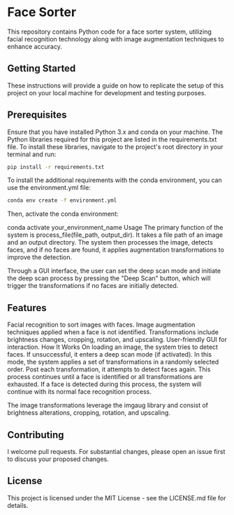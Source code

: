 # Face Sorter
This repository contains Python code for a face sorter system, utilizing facial recognition technology along with image augmentation techniques to enhance accuracy.

## Getting Started
These instructions will provide a guide on how to replicate the setup of this project on your local machine for development and testing purposes.

## Prerequisites
Ensure that you have installed Python 3.x and conda on your machine. The Python libraries required for this project are listed in the requirements.txt file. To install these libraries, navigate to the project's root directory in your terminal and run:

```bash
pip install -r requirements.txt
```
To install the additional requirements with the conda environment, you can use the environment.yml file:

```bash
conda env create -f environment.yml
```
Then, activate the conda environment:

conda activate your_environment_name
Usage
The primary function of the system is process_file(file_path, output_dir). It takes a file path of an image and an output directory. The system then processes the image, detects faces, and if no faces are found, it applies augmentation transformations to improve the detection.

Through a GUI interface, the user can set the deep scan mode and initiate the deep scan process by pressing the "Deep Scan" button, which will trigger the transformations if no faces are initially detected.

## Features
Facial recognition to sort images with faces.
Image augmentation techniques applied when a face is not identified. Transformations include brightness changes, cropping, rotation, and upscaling.
User-friendly GUI for interaction.
How It Works
On loading an image, the system tries to detect faces. If unsuccessful, it enters a deep scan mode (if activated). In this mode, the system applies a set of transformations in a randomly selected order. Post each transformation, it attempts to detect faces again. This process continues until a face is identified or all transformations are exhausted. If a face is detected during this process, the system will continue with its normal face recognition process.

The image transformations leverage the imgaug library and consist of brightness alterations, cropping, rotation, and upscaling.

## Contributing
I welcome pull requests. For substantial changes, please open an issue first to discuss your proposed changes.

## License
This project is licensed under the MIT License - see the LICENSE.md file for details.
